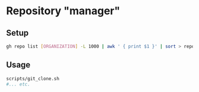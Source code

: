 # Repository "manager"

## Setup
```bash
gh repo list [ORGANIZATION] -L 1000 | awk ' { print $1 }' | sort > repositories.txt
```

## Usage

```bash
scripts/git_clone.sh
#... etc.
```
